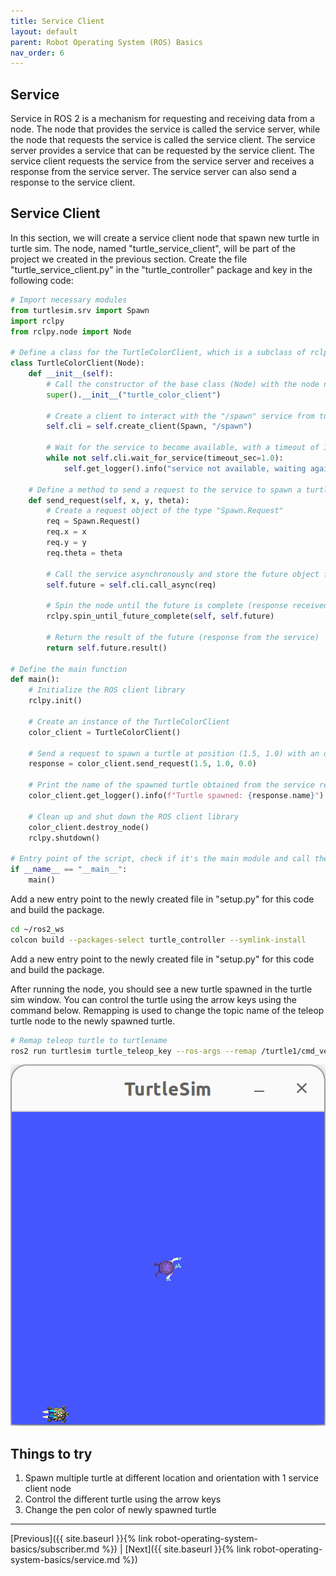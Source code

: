 ```yaml
---
title: Service Client
layout: default
parent: Robot Operating System (ROS) Basics
nav_order: 6
---
```


## Service

Service in ROS 2 is a mechanism for requesting and receiving data from a node. The node that provides the service is called the service server, while the node that requests the service is called the service client. The service server provides a service that can be requested by the service client. The service client requests the service from the service server and receives a response from the service server. The service server can also send a response to the service client.

## Service Client

In this section, we will create a service client node that spawn new turtle in turtle sim. The node, named "turtle_service_client", will be part of the project we created in the previous section. Create the file "turtle_service_client.py" in the "turtle_controller" package and key in the following code:

```python
# Import necessary modules
from turtlesim.srv import Spawn
import rclpy
from rclpy.node import Node

# Define a class for the TurtleColorClient, which is a subclass of rclpy's Node class
class TurtleColorClient(Node):
    def __init__(self):
        # Call the constructor of the base class (Node) with the node name "turtle_color_client"
        super().__init__("turtle_color_client")

        # Create a client to interact with the "/spawn" service from turtlesim
        self.cli = self.create_client(Spawn, "/spawn")

        # Wait for the service to become available, with a timeout of 1 second
        while not self.cli.wait_for_service(timeout_sec=1.0):
            self.get_logger().info("service not available, waiting again...")

    # Define a method to send a request to the service to spawn a turtle
    def send_request(self, x, y, theta):
        # Create a request object of the type "Spawn.Request"
        req = Spawn.Request()
        req.x = x
        req.y = y
        req.theta = theta

        # Call the service asynchronously and store the future object for the response
        self.future = self.cli.call_async(req)

        # Spin the node until the future is complete (response received or timeout)
        rclpy.spin_until_future_complete(self, self.future)

        # Return the result of the future (response from the service)
        return self.future.result()

# Define the main function
def main():
    # Initialize the ROS client library
    rclpy.init()

    # Create an instance of the TurtleColorClient
    color_client = TurtleColorClient()

    # Send a request to spawn a turtle at position (1.5, 1.0) with an orientation of 0.0
    response = color_client.send_request(1.5, 1.0, 0.0)

    # Print the name of the spawned turtle obtained from the service response
    color_client.get_logger().info(f"Turtle spawned: {response.name}")

    # Clean up and shut down the ROS client library
    color_client.destroy_node()
    rclpy.shutdown()

# Entry point of the script, check if it's the main module and call the main function
if __name__ == "__main__":
    main()

```

Add a new entry point to the newly created file in "setup.py" for this code and build the package.

```bash
cd ~/ros2_ws
colcon build --packages-select turtle_controller --symlink-install
```

Add a new entry point to the newly created file in "setup.py" for this code and build the package.

After running the node, you should see a new turtle spawned in the turtle sim window. You can control the turtle using the arrow keys using the command below. Remapping is used to change the topic name of the teleop turtle node to the newly spawned turtle.

```bash
# Remap teleop turtle to turtlename
ros2 run turtlesim turtle_teleop_key --ros-args --remap /turtle1/cmd_vel:=/{turtlename}/cmd_vel
```

![Turtle spawn](/assets/images/ros/service-client/spawn.png)

## Things to try

1. Spawn multiple turtle at different location and orientation with 1 service client node
2. Control the different turtle using the arrow keys
3. Change the pen color of newly spawned turtle

---
[Previous]({{ site.baseurl }}{% link robot-operating-system-basics/subscriber.md %}) | [Next]({{ site.baseurl }}{% link robot-operating-system-basics/service.md %})
